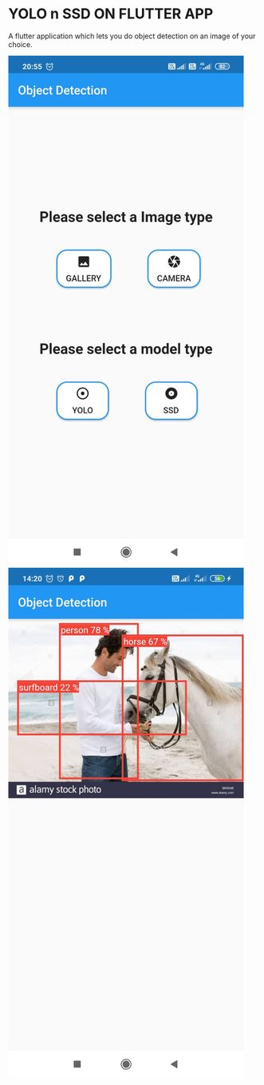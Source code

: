 # YOLO n SSD ON FLUTTER APP 

A flutter application which lets you do object detection on an image of your choice. 

![Screenshot](Main.jpeg)
![Screenshot](out.jpeg)
